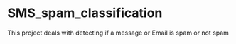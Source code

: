 # SMS_spam_classification
This project deals with detecting if a message or Email is spam or not spam

